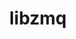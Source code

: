 ---
title: "libzmq"
layout: cache
categories: [package, develop-2024-01-14]
meta: {"versions": ["4.3.5"], "compilers": ["cce@=15.0.1", "gcc@=10.3.0", "gcc@=11.1.0", "gcc@=11.4.0", "gcc@=7.3.1", "gcc@=7.5.0", "gcc@=9.4.0", "oneapi@=2023.2.0"], "oss": ["amzn2", "rhel8", "sle_hpc15", "ubuntu18.04", "ubuntu20.04"], "platforms": ["linux"], "targets": ["aarch64", "neoverse_n1", "neoverse_v1", "ppc64le", "x86_64_v3", "x86_64_v4", "zen4"], "stacks": ["aws-isc", "aws-isc-aarch64", "data-vis-sdk", "e4s", "e4s-cray-rhel", "e4s-cray-sles", "e4s-neoverse_v1", "e4s-oneapi", "e4s-power", "radiuss", "root"], "num_specs": 11, "num_specs_by_stack": {"aws-isc-aarch64": 2, "root": 11, "aws-isc": 1, "e4s-cray-rhel": 1, "e4s-cray-sles": 1, "radiuss": 1, "e4s-neoverse_v1": 1, "e4s-power": 1, "data-vis-sdk": 1, "e4s": 1, "e4s-oneapi": 1}}
spec_details: [{"hash": "tjec2j4jzt24cq3fhtor6yvwcjrw352h", "compiler": "gcc@=7.3.1", "versions": ["4.3.5"], "os": "amzn2", "platform": "linux", "target": "aarch64", "variants": ["build_system=autotools", "~docs", "~drafts", "+libbsd", "+libsodium", "~libunwind"], "stacks": ["aws-isc-aarch64", "root"], "size": "-", "tarball": "https://binaries.spack.io/develop-2024-01-14/build_cache/linux-amzn2-aarch64/gcc-7.3.1/libzmq-4.3.5/linux-amzn2-aarch64-gcc-7.3.1-libzmq-4.3.5-tjec2j4jzt24cq3fhtor6yvwcjrw352h.spack"}, {"hash": "wm7pg6zrx5yhesjt37jzkvvlkhw7uqkg", "compiler": "gcc@=7.3.1", "versions": ["4.3.5"], "os": "amzn2", "platform": "linux", "target": "neoverse_n1", "variants": ["build_system=autotools", "~docs", "~drafts", "+libbsd", "+libsodium", "~libunwind"], "stacks": ["aws-isc-aarch64", "root"], "size": "-", "tarball": "https://binaries.spack.io/develop-2024-01-14/build_cache/linux-amzn2-neoverse_n1/gcc-7.3.1/libzmq-4.3.5/linux-amzn2-neoverse_n1-gcc-7.3.1-libzmq-4.3.5-wm7pg6zrx5yhesjt37jzkvvlkhw7uqkg.spack"}, {"hash": "4flcj4zytkzhvjmdxrezrhfjlspnmzlx", "compiler": "gcc@=7.3.1", "versions": ["4.3.5"], "os": "amzn2", "platform": "linux", "target": "x86_64_v3", "variants": ["build_system=autotools", "~docs", "~drafts", "+libbsd", "+libsodium", "~libunwind"], "stacks": ["aws-isc", "root"], "size": "-", "tarball": "https://binaries.spack.io/develop-2024-01-14/build_cache/linux-amzn2-x86_64_v3/gcc-7.3.1/libzmq-4.3.5/linux-amzn2-x86_64_v3-gcc-7.3.1-libzmq-4.3.5-4flcj4zytkzhvjmdxrezrhfjlspnmzlx.spack"}, {"hash": "jl752hxxgwzbniemxvtf7xbpst5xyo7d", "compiler": "cce@=15.0.1", "versions": ["4.3.5"], "os": "rhel8", "platform": "linux", "target": "zen4", "variants": ["build_system=autotools", "~docs", "~drafts", "+libbsd", "+libsodium", "~libunwind"], "stacks": ["e4s-cray-rhel", "root"], "size": "-", "tarball": "https://binaries.spack.io/develop-2024-01-14/build_cache/linux-rhel8-zen4/cce-15.0.1/libzmq-4.3.5/linux-rhel8-zen4-cce-15.0.1-libzmq-4.3.5-jl752hxxgwzbniemxvtf7xbpst5xyo7d.spack"}, {"hash": "otnx372jlf632l2yvj45ck5r6njpdxmr", "compiler": "gcc@=10.3.0", "versions": ["4.3.5"], "os": "sle_hpc15", "platform": "linux", "target": "x86_64_v4", "variants": ["build_system=autotools", "~docs", "~drafts", "+libbsd", "+libsodium", "~libunwind"], "stacks": ["e4s-cray-sles", "root"], "size": "-", "tarball": "https://binaries.spack.io/develop-2024-01-14/build_cache/linux-sle_hpc15-x86_64_v4/gcc-10.3.0/libzmq-4.3.5/linux-sle_hpc15-x86_64_v4-gcc-10.3.0-libzmq-4.3.5-otnx372jlf632l2yvj45ck5r6njpdxmr.spack"}, {"hash": "4grsy6av3sdmif72jpo2jjmsr2glkdpl", "compiler": "gcc@=7.5.0", "versions": ["4.3.5"], "os": "ubuntu18.04", "platform": "linux", "target": "x86_64_v3", "variants": ["build_system=autotools", "~docs", "~drafts", "+libbsd", "+libsodium", "~libunwind"], "stacks": ["radiuss", "root"], "size": "-", "tarball": "https://binaries.spack.io/develop-2024-01-14/build_cache/linux-ubuntu18.04-x86_64_v3/gcc-7.5.0/libzmq-4.3.5/linux-ubuntu18.04-x86_64_v3-gcc-7.5.0-libzmq-4.3.5-4grsy6av3sdmif72jpo2jjmsr2glkdpl.spack"}, {"hash": "jdsxjuy6fsk6kvchy7zaa4pfxyavujgk", "compiler": "gcc@=11.4.0", "versions": ["4.3.5"], "os": "ubuntu20.04", "platform": "linux", "target": "neoverse_v1", "variants": ["build_system=autotools", "~docs", "~drafts", "+libbsd", "+libsodium", "~libunwind"], "stacks": ["root", "e4s-neoverse_v1"], "size": "-", "tarball": "https://binaries.spack.io/develop-2024-01-14/build_cache/linux-ubuntu20.04-neoverse_v1/gcc-11.4.0/libzmq-4.3.5/linux-ubuntu20.04-neoverse_v1-gcc-11.4.0-libzmq-4.3.5-jdsxjuy6fsk6kvchy7zaa4pfxyavujgk.spack"}, {"hash": "qrhntoeutsozvwnpm72v5xneesm5micy", "compiler": "gcc@=9.4.0", "versions": ["4.3.5"], "os": "ubuntu20.04", "platform": "linux", "target": "ppc64le", "variants": ["build_system=autotools", "~docs", "~drafts", "+libbsd", "+libsodium", "~libunwind"], "stacks": ["root", "e4s-power"], "size": "-", "tarball": "https://binaries.spack.io/develop-2024-01-14/build_cache/linux-ubuntu20.04-ppc64le/gcc-9.4.0/libzmq-4.3.5/linux-ubuntu20.04-ppc64le-gcc-9.4.0-libzmq-4.3.5-qrhntoeutsozvwnpm72v5xneesm5micy.spack"}, {"hash": "vyv5asdkc3iimoaycreckh4vnfeyz4ja", "compiler": "gcc@=11.1.0", "versions": ["4.3.5"], "os": "ubuntu20.04", "platform": "linux", "target": "x86_64_v3", "variants": ["build_system=autotools", "~docs", "~drafts", "+libbsd", "+libsodium", "~libunwind"], "stacks": ["root", "data-vis-sdk"], "size": "-", "tarball": "https://binaries.spack.io/develop-2024-01-14/build_cache/linux-ubuntu20.04-x86_64_v3/gcc-11.1.0/libzmq-4.3.5/linux-ubuntu20.04-x86_64_v3-gcc-11.1.0-libzmq-4.3.5-vyv5asdkc3iimoaycreckh4vnfeyz4ja.spack"}, {"hash": "jbftb3pwkxchpo5ees72eqkphtjegkis", "compiler": "gcc@=11.4.0", "versions": ["4.3.5"], "os": "ubuntu20.04", "platform": "linux", "target": "x86_64_v3", "variants": ["build_system=autotools", "~docs", "~drafts", "+libbsd", "+libsodium", "~libunwind"], "stacks": ["root", "e4s"], "size": "-", "tarball": "https://binaries.spack.io/develop-2024-01-14/build_cache/linux-ubuntu20.04-x86_64_v3/gcc-11.4.0/libzmq-4.3.5/linux-ubuntu20.04-x86_64_v3-gcc-11.4.0-libzmq-4.3.5-jbftb3pwkxchpo5ees72eqkphtjegkis.spack"}, {"hash": "ndcjbahndklwnzl7fxkqsmkjpvulrubf", "compiler": "oneapi@=2023.2.0", "versions": ["4.3.5"], "os": "ubuntu20.04", "platform": "linux", "target": "x86_64_v3", "variants": ["build_system=autotools", "~docs", "~drafts", "+libbsd", "+libsodium", "~libunwind"], "stacks": ["e4s-oneapi", "root"], "size": "-", "tarball": "https://binaries.spack.io/develop-2024-01-14/build_cache/linux-ubuntu20.04-x86_64_v3/oneapi-2023.2.0/libzmq-4.3.5/linux-ubuntu20.04-x86_64_v3-oneapi-2023.2.0-libzmq-4.3.5-ndcjbahndklwnzl7fxkqsmkjpvulrubf.spack"}]
---